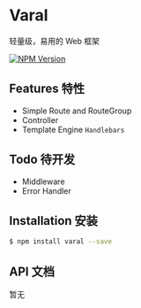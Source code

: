 # Varal
轻量级，易用的 Web 框架

[![NPM Version][npm-image]][npm-url]

[npm-image]: https://img.shields.io/npm/v/varal.svg
[npm-url]: https://npmjs.org/package/varal

## Features 特性

* Simple Route and RouteGroup
* Controller
* Template Engine `Handlebars`
  
## Todo 待开发

* Middleware
* Error Handler

## Installation 安装
```bash
$ npm install varal --save
```

## API 文档
暂无